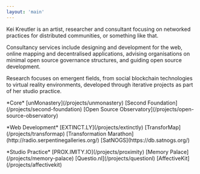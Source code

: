 ```yaml
---
layout: 'main'
---
```



<div class="container">
	<div class="row">
		<div class="col-sm-3">
			<p>
				Kei Kreutler is an artist, researcher and consultant focusing on networked practices for distributed communities, or something like that.
			</p>
			<p>
				Consultancy services include designing and development for the web, online mapping and decentralised applications, advising organisations on minimal open source governance structures, and guiding open source development.
			</p>
			<p>
				Research focuses on emergent fields, from social blockchain technologies to virtual reality environments, developed through iterative projects as part of her studio practice.
			</p>
		</div>
		<div class="col-sm-3 col-sm-offset-6" id="current-projects">
			<p>
				*Core*  
				[unMonastery](/projects/unmonastery)  
				[Second Foundation](/projects/second-foundation)  
				[Open Source Observatory](/projects/open-source-observatory)  
			</p>
			<p>	
				*Web Development*  
				[EXTINCT.LY](/projects/extinctly)  
				[TransforMap](/projects/transformap)  
				[Transformation Marathon](http://radio.serpentinegalleries.org/)  
				[SatNOGS](https://db.satnogs.org/)  
			</p>
			<p>	
				*Studio Practice*  
				[PROX.IMITY.IO](/projects/proximity)  
				[Memory Palace](/projects/memory-palace)  
				[Questio.nl](/projects/questionl)  
				[AffectiveKit](/projects/affectivekit)  
			</p>
			<p>
				<a href="https://twitter.com/keikreutler" target="_blank"><i class="fa fa-twitter"></i></a>
				<a href="https://github.com/imity" target="_blank"><i class="fa fa-github"></i></a>
			</p>
		</div>
	</div>
</section>

